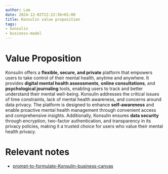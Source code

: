 ```yaml
---
author: Lam
date: 2024-12-02T22:22:56+01:00
title: Konsulin value proposition
tags:
- konsulin
- business-model
---
```


# Value Proposition

Konsulin offers a **flexible, secure, and private** platform that empowers users to take control of their mental health, anytime and anywhere. It provides **digital mental health assessments**, **online consultations**, and **psychological journaling** tools, enabling users to track and better understand their mental well-being. Konsulin addresses the critical issues of time constraints, lack of mental health awareness, and concerns around data privacy. The platform is designed to enhance **self-awareness** and enable proactive mental health management through convenient access and comprehensive insights. Additionally, Konsulin ensures **data security** through encryption, two-factor authentication, and transparency in its privacy policies, making it a trusted choice for users who value their mental health privacy.

# Relevant notes

- [prompt-to-formulate-Konsulin-business-canvas](Projects/prompt-to-formulate-Konsulin-business-canvas.md) 
